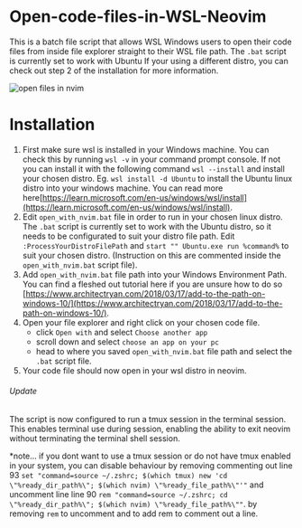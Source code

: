 # Open-code-files-in-WSL-Neovim
This is a batch file script that allows WSL Windows users to open their code files from inside file explorer straight to their WSL file path. The `.bat` script is currently set to work with Ubuntu If your using a different distro, you can check out step 2 of the installation for more information.

![open files in nvim](https://github.com/user-attachments/assets/c199fc91-2002-48ae-ba4f-e76d8985e7ca)

# Installation
1. First make sure wsl is installed in your Windows machine. You can check this by running `wsl -v` in your command prompt console. If not you can install it with the following command `wsl --install` and install your chosen distro. Eg. `wsl install -d Ubuntu` to install the Ubuntu linux distro into your windows machine. You can read more here[https://learn.microsoft.com/en-us/windows/wsl/install](https://learn.microsoft.com/en-us/windows/wsl/install).
2. Edit `open_with_nvim.bat` file in order to run in your chosen linux distro. The `.bat` script is currently set to work with the Ubuntu distro, so it needs to be configurated to suit your distro file path. Edit `:ProcessYourDistroFilePath` and `start "" Ubuntu.exe run %command%` to suit your chosen distro. (Instruction on this are commented inside the `open_with_nvim.bat` script file).
3. Add `open_with_nvim.bat` file path into your Windows Environment Path. You can find a fleshed out tutorial here if you are unsure how to do so [https://www.architectryan.com/2018/03/17/add-to-the-path-on-windows-10/](https://www.architectryan.com/2018/03/17/add-to-the-path-on-windows-10/).
4. Open your file explorer and right click on your chosen code file.
    - click `Open with` and select `Choose another app`
    - scroll down and select `choose an app on your pc`
    - head to where you saved `open_with_nvim.bat` file path and select the `.bat` script file.
5. Your code file should now open in your wsl distro in neovim.

###### Update
The script is now configured to run a tmux session in the terminal session. This enables terminal use during session, enabling the ability to exit neovim without terminating the terminal shell session. 

*note... if you dont want to use a tmux session or do not have tmux enabled in your system, you can disable behaviour by removing commenting out line 93 `set "command=source ~/.zshrc; $(which tmux) new 'cd \"%ready_dir_path%\"; $(which nvim) \"%ready_file_path%\"'"` and uncomment line line 90 `rem "command=source ~/.zshrc; cd \"%ready_dir_path%\"; $(which nvim) \"%ready_file_path%\""`. by removing `rem` to uncomment and to add rem to comment out a line.
